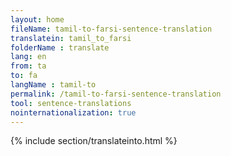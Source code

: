 ```yaml
---
layout: home
fileName: tamil-to-farsi-sentence-translation
translatein: tamil_to_farsi
folderName : translate
lang: en
from: ta
to: fa
langName : tamil-to
permalink: /tamil-to-farsi-sentence-translation
tool: sentence-translations
nointernationalization: true
---
```

{% include section/translateinto.html %}
